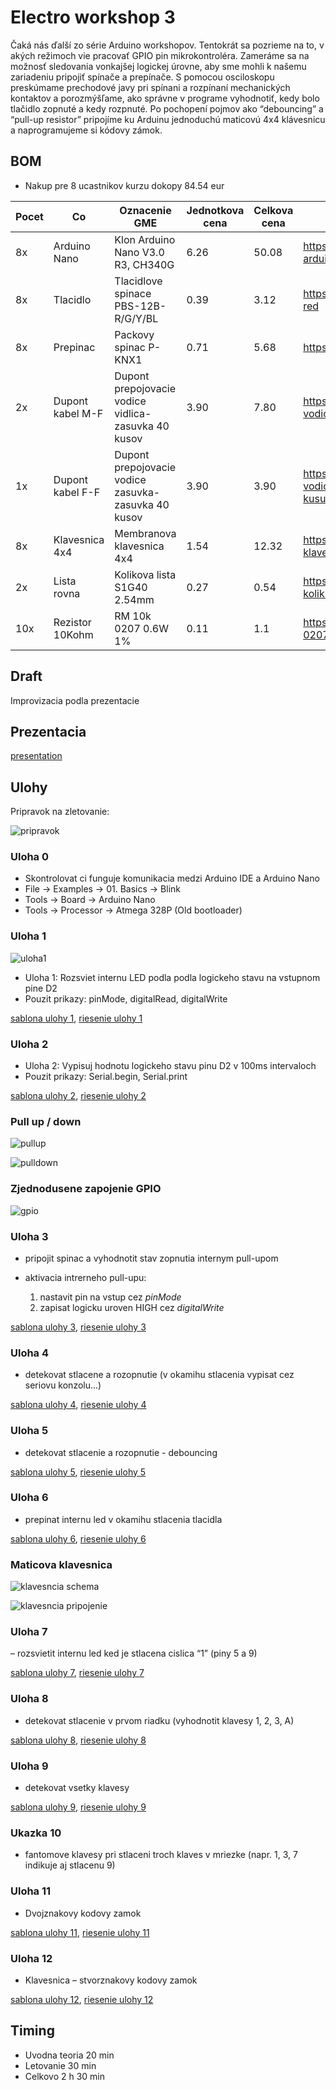 # Electro workshop 3

Čaká nás ďalší zo série Arduino workshopov. Tentokrát sa pozrieme na to, v akých režimoch vie pracovať GPIO pin mikrokontroléra. Zameráme sa na možnosť sledovania vonkajšej logickej úrovne, aby sme mohli k našemu zariadeniu pripojiť spínače a prepínače. S pomocou osciloskopu preskúmame prechodové javy pri spínani a rozpínaní mechanických kontaktov a porozmýšľame, ako správne v programe vyhodnotiť, kedy bolo tlačidlo zopnuté a kedy rozpnuté. Po pochopení pojmov ako “debouncing” a “pull-up resistor” pripojíme ku Arduinu jednoduchú maticovú 4x4 klávesnicu a naprogramujeme si kódovy zámok.

## BOM

- Nakup pre 8 ucastnikov kurzu dokopy 84.54 eur

| Pocet | Co                            | Oznacenie GME                                 | Jednotkova cena | Celkova cena | Linka         |
|-------|-------------------------------|-----------------------------------------------|-----------------|--------------|---------------|
| 8x    | Arduino Nano                  | Klon Arduino Nano V3.0 R3, CH340G             | 6.26            | 50.08        | https://www.gme.sk/klon-arduino-nano-v3-0-r3-ch340g |
| 8x    | Tlacidlo                      | Tlacidlove spinace PBS-12B-R/G/Y/BL           | 0.39            | 3.12         | https://www.gme.sk/p-pb303b-red |
| 8x    | Prepinac                      | Packovy spinac P-KNX1                         | 0.71            | 5.68         | https://www.gme.sk/p-knx1 |
| 2x    | Dupont kabel M-F              | Dupont prepojovacie vodice vidlica-zasuvka 40 kusov | 3.90      | 7.80         | https://www.gme.sk/propojovaci-vodice-vidlice-zasuvka-40-kusu |
| 1x    | Dupont kabel F-F              | Dupont prepojovacie vodice zasuvka-zasuvka 40 kusov | 3.90      | 3.90         | https://www.gme.sk/propojovaci-vodice-zasuvka-zasuvka-40-kusu |
| 8x    | Klavesnica 4x4                | Membranova klavesnica 4x4                     | 1.54            | 12.32        | https://www.gme.sk/membranova-klavesnice-4x4 |
| 2x    | Lista rovna                   | Kolikova lista S1G40 2.54mm                   | 0.27            | 0.54         | https://www.gme.sk/oboustranny-kolik-s1g40-2-54mm |
| 10x   | Rezistor 10Kohm               | RM 10k 0207 0.6W 1%                           | 0.11            | 1.1          | https://www.gme.sk/rm-10k-0207-0-6w-1 | 

## Draft

Improvizacia podla prezentacie

## Prezentacia

[presentation](prezentacia.pdf)

## Ulohy

Pripravok na zletovanie:

![pripravok](res/pripravok.jpg)

### Uloha 0

- Skontrolovat ci funguje komunikacia medzi Arduino IDE a Arduino Nano
- File -> Examples -> 01. Basics -> Blink
- Tools -> Board -> Arduino Nano
- Tools -> Processor -> Atmega 328P (Old bootloader)


### Uloha 1

![uloha1](res/uloha1.png)

- Uloha 1: Rozsviet internu LED podla podla logickeho stavu na vstupnom pine D2
- Pouzit prikazy: pinMode, digitalRead, digitalWrite

[sablona ulohy 1](progs/u1.ino), [riesenie ulohy 1](progs/u1riesenie.ino)

### Uloha 2

- Uloha 2: Vypisuj hodnotu logickeho stavu pinu D2 v 100ms intervaloch
- Pouzit prikazy: Serial.begin, Serial.print

[sablona ulohy 2](progs/u2.ino), [riesenie ulohy 2](progs/u2riesenie.ino)

### Pull up / down

![pullup](res/pullup.png)

![pulldown](res/pulldown.png)

### Zjednodusene zapojenie GPIO

![gpio](res/gpio.png)

### Uloha 3

- pripojit spinac a vyhodnotit stav zopnutia internym pull-upom

- aktivacia intrerneho pull-upu: 
  1. nastavit pin na vstup cez *pinMode*
  2. zapisat logicku uroven HIGH cez *digitalWrite*

[sablona ulohy 3](progs/u3.ino), [riesenie ulohy 3](progs/u3riesenie.ino)

### Uloha 4

- detekovat stlacene a rozopnutie (v okamihu stlacenia vypisat cez seriovu konzolu...)

[sablona ulohy 4](progs/u4.ino), [riesenie ulohy 4](progs/u4riesenie.ino)

### Uloha 5

- detekovat stlacenie a rozopnutie - debouncing

[sablona ulohy 5](progs/u5.ino), [riesenie ulohy 5](progs/u5riesenie.ino)

### Uloha 6

- prepinat internu led v okamihu stlacenia tlacidla

[sablona ulohy 6](progs/u6.ino), [riesenie ulohy 6](progs/u6riesenie.ino)

### Maticova klavesnica

![klavesncia schema](res/klavesnica1.png)

![klavesncia pripojenie](res/klavesnica2.png)

### Uloha 7

– rozsvietit internu led ked je stlacena cislica “1” (piny 5 a 9)

[sablona ulohy 7](progs/u7.ino), [riesenie ulohy 7](progs/u7riesenie.ino)

### Uloha 8

- detekovat stlacenie v prvom riadku (vyhodnotit klavesy 1, 2, 3, A)

[sablona ulohy 8](progs/u8.ino), [riesenie ulohy 8](progs/u8riesenie.ino)

### Uloha 9

- detekovat vsetky klavesy

[sablona ulohy 9](progs/u9.ino), [riesenie ulohy 9](progs/u9riesenie.ino)

### Ukazka 10

- fantomove klavesy pri stlaceni troch klaves v mriezke (napr. 1, 3, 7 indikuje aj stlacenu 9)

### Uloha 11

- Dvojznakovy kodovy zamok

[sablona ulohy 11](progs/u11.ino), [riesenie ulohy 11](progs/u11riesenie.ino)

### Uloha 12

- Klavesnica – stvorznakovy kodovy zamok

[sablona ulohy 12](progs/u12.ino), [riesenie ulohy 12](progs/u12riesenie.ino)


## Timing

- Uvodna teoria 20 min
- Letovanie 30 min
- Celkovo 2 h 30 min

